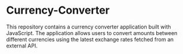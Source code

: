 # Currency-Converter
This repository contains a currency converter application built with JavaScript. The application allows users to convert amounts between different currencies using the latest exchange rates fetched from an external API.
